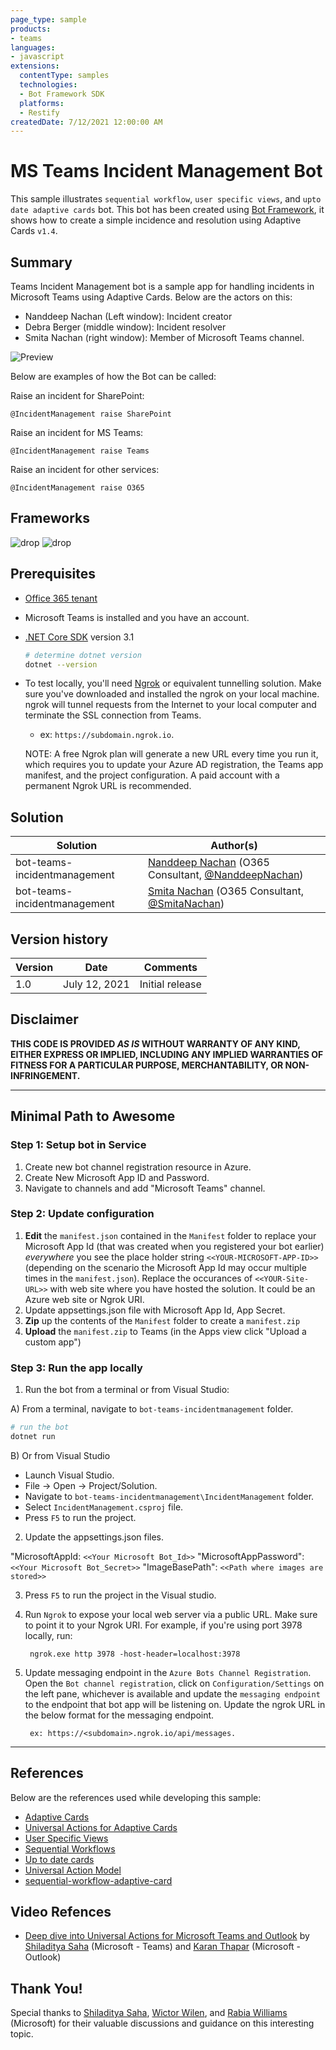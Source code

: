 ```yaml
---
page_type: sample
products:
- teams
languages:
- javascript
extensions:
  contentType: samples
  technologies:
  - Bot Framework SDK
  platforms:
  - Restify
createdDate: 7/12/2021 12:00:00 AM
---
```

# MS Teams Incident Management Bot

This sample illustrates `sequential workflow`, `user specific views`, and `upto date adaptive cards` bot.
This bot has been created using [Bot Framework](https://dev.botframework.com), it shows how to create a simple incidence and resolution using Adaptive Cards `v1.4`.

## Summary
Teams Incident Management bot is a sample app for handling incidents in Microsoft Teams using Adaptive Cards. Below are the actors on this:
- Nanddeep Nachan (Left window): Incident creator
- Debra Berger (middle window): Incident resolver
- Smita Nachan (right window): Member of Microsoft Teams channel. 

![Preview](./Docs/Images/preview.gif)

Below are examples of how the Bot can be called:

Raise an incident for SharePoint:
```
@IncidentManagement raise SharePoint
```

Raise an incident for MS Teams:
```
@IncidentManagement raise Teams
```

Raise an incident for other services:
```
@IncidentManagement raise O365
```

## Frameworks

![drop](https://img.shields.io/badge/.NET&nbsp;Core-3.1-green.svg)
![drop](https://img.shields.io/badge/Bot&nbsp;Framework-3.0-green.svg)

## Prerequisites

* [Office 365 tenant](https://developer.microsoft.com/en-us/microsoft-365/dev-program)
* Microsoft Teams is installed and you have an account.
* [.NET Core SDK](https://dotnet.microsoft.com/download) version 3.1

  ```bash
  # determine dotnet version
  dotnet --version
  ```
  
* To test locally, you'll need [Ngrok](https://ngrok.com/download) or equivalent tunnelling solution.
Make sure you've downloaded and installed the ngrok on your local machine. ngrok will tunnel requests from the Internet to your local computer and terminate the SSL connection from Teams.

    * ex: `https://subdomain.ngrok.io`.
    
	 NOTE: A free Ngrok plan will generate a new URL every time you run it, which requires you to update your Azure AD registration, the Teams app manifest, and the project configuration. A paid account with a permanent Ngrok URL is recommended.

## Solution

Solution|Author(s)
--------|---------
bot-teams-incidentmanagement | [Nanddeep Nachan](https://www.linkedin.com/in/nanddeepnachan/) (O365 Consultant, [@NanddeepNachan](https://twitter.com/NanddeepNachan))
bot-teams-incidentmanagement | [Smita Nachan](https://www.linkedin.com/in/smitanachan/) (O365 Consultant, [@SmitaNachan](https://twitter.com/SmitaNachan))

## Version history

Version|Date|Comments
-------|----|--------
1.0|July 12, 2021|Initial release

## Disclaimer

**THIS CODE IS PROVIDED *AS IS* WITHOUT WARRANTY OF ANY KIND, EITHER EXPRESS OR IMPLIED, INCLUDING ANY IMPLIED WARRANTIES OF FITNESS FOR A PARTICULAR PURPOSE, MERCHANTABILITY, OR NON-INFRINGEMENT.**

---

## Minimal Path to Awesome

### Step 1: Setup bot in Service
1. Create new bot channel registration resource in Azure.
2. Create New Microsoft App ID and Password.
3. Navigate to channels and add "Microsoft Teams" channel.

### Step 2: Update configuration
1. **Edit** the `manifest.json` contained in the `Manifest` folder to replace your Microsoft App Id (that was created when you registered your bot earlier) *everywhere* you see the place holder string `<<YOUR-MICROSOFT-APP-ID>>` (depending on the scenario the Microsoft App Id may occur multiple times in the `manifest.json`). Replace the occurances of `<<YOUR-Site-URL>>` with web site where you have hosted the solution. It could be an Azure web site or Ngrok URI.
2. Update appsettings.json file with Microsoft App Id, App Secret.
3. **Zip** up the contents of the `Manifest` folder to create a `manifest.zip`
4. **Upload** the `manifest.zip` to Teams (in the Apps view click "Upload a custom app")

### Step 3: Run the app locally 
1. Run the bot from a terminal or from Visual Studio:

  A) From a terminal, navigate to `bot-teams-incidentmanagement` folder.

  ```bash
  # run the bot
  dotnet run
  ```

  B) Or from Visual Studio

  - Launch Visual Studio.
  - File -> Open -> Project/Solution.
  - Navigate to `bot-teams-incidentmanagement\IncidentManagement` folder.
  - Select `IncidentManagement.csproj` file.
  - Press `F5` to run the project.

2. Update the appsettings.json files. 

  "MicrosoftAppId: `<<Your Microsoft Bot_Id>>`
  "MicrosoftAppPassword": `<<Your Microsoft Bot_Secret>>`
  "ImageBasePath": `<<Path where images are stored>>`

3. Press `F5` to run the project in the Visual studio.

4. Run `Ngrok` to expose your local web server via a public URL. Make sure to point it to your Ngrok URI. For example, if you're using port 3978 locally, run:

		ngrok.exe http 3978 -host-header=localhost:3978

5. Update messaging endpoint in the `Azure Bots Channel Registration`. Open the `Bot channel registration`, click on `Configuration/Settings` on the left pane, whichever is available and update the `messaging endpoint` to the endpoint that bot app will be listening on. Update the ngrok URL in the below format for the messaging endpoint.

		ex: https://<subdomain>.ngrok.io/api/messages.

---

## References

Below are the references used while developing this sample:

- [Adaptive Cards](https://adaptivecards.io/)
- [Universal Actions for Adaptive Cards](https://docs.microsoft.com/en-us/microsoftteams/platform/task-modules-and-cards/cards/universal-actions-for-adaptive-cards/)
- [User Specific Views](https://docs.microsoft.com/en-us/microsoftteams/platform/task-modules-and-cards/cards/universal-actions-for-adaptive-cards/user-specific-views/)
- [Sequential Workflows](https://docs.microsoft.com/en-us/microsoftteams/platform/task-modules-and-cards/cards/universal-actions-for-adaptive-cards/sequential-workflows/)
- [Up to date cards](https://docs.microsoft.com/en-us/microsoftteams/platform/task-modules-and-cards/cards/universal-actions-for-adaptive-cards/up-to-date-views/)
- [Universal Action Model](https://docs.microsoft.com/en-us/adaptive-cards/authoring-cards/universal-action-model/)
- [sequential-workflow-adaptive-card](https://github.com/OfficeDev/Microsoft-Teams-Samples/tree/main/samples/bot-sequential-flow-adaptive-cards/csharp)


## Video Refences

- [Deep dive into Universal Actions for Microsoft Teams and Outlook](https://www.youtube.com/watch?v=mwWAFw8df50) by [Shiladitya Saha](https://www.linkedin.com/in/shiladityasaha/) (Microsoft - Teams) and [Karan Thapar](https://www.linkedin.com/in/karanthapar91/) (Microsoft - Outlook)

## Thank You!

Special thanks to [Shiladitya Saha](https://www.linkedin.com/in/shiladityasaha/), [Wictor Wilen](https://www.linkedin.com/in/wictorw/), and [Rabia Williams](https://www.linkedin.com/in/rabiawilliams/) (Microsoft) for their valuable discussions and guidance on this interesting topic.
